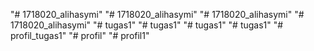 "# 1718020_alihasymi" 
"# 1718020_alihasymi" 
"# 1718020_alihasymi" 
"# 1718020_alihasymi" 
"# tugas1" 
"# tugas1" 
"# tugas1" 
"# tugas1" 
"# profil_tugas1" 
"# profil" 
"# profil1" 
